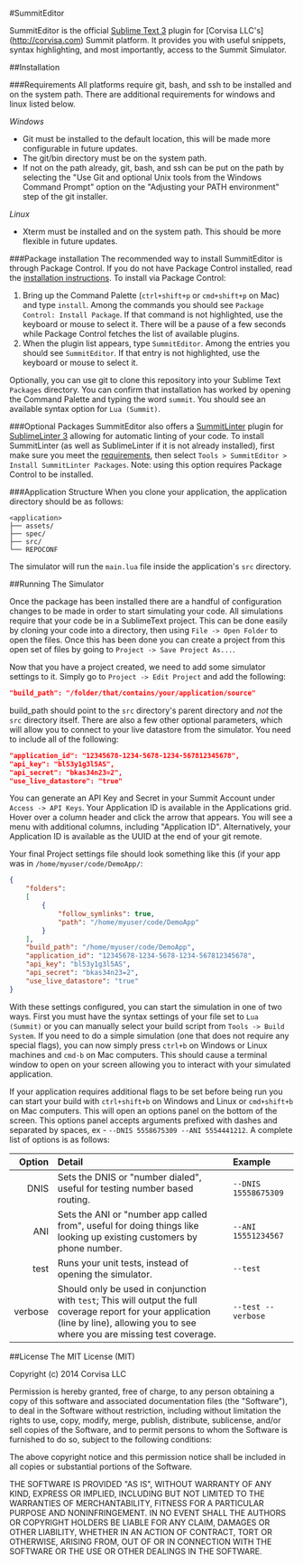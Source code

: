 #SummitEditor

SummitEditor is the official [Sublime Text 3](http://www.sublimetext.com/3) plugin for [Corvisa LLC's]
(http://corvisa.com) Summit platform. It provides you with useful snippets, syntax highlighting, and most importantly, access to the Summit Simulator.

##Installation

###Requirements
All platforms require git, bash, and ssh to be installed and on the system path. There are additional requirements for windows and linux listed below.

*Windows*
* Git must be installed to the default location, this will be made more configurable in future updates.
* The git/bin directory must be on the system path.
* If not on the path already, git, bash, and ssh can be put on the path by selecting the "Use Git and optional Unix tools from the Windows Command Prompt" option on the "Adjusting your PATH environment" step of the git installer.

*Linux*
* Xterm must be installed and on the system path. This should be more flexible in future updates.

###Package installation
The recommended way to install SummitEditor is through Package Control. If you do not have Package Control installed, read the [installation instructions](https://sublime.wbond.net/installation). To install via Package Control:

1. Bring up the Command Palette (`ctrl+shift+p` or `cmd+shift+p` on Mac) and type `install`. Among the commands you should see `Package Control: Install Package`. If that command is not highlighted, use the keyboard or mouse to select it. There will be a pause of a few seconds while Package Control fetches the list of available plugins.
2. When the plugin list appears, type `SummitEditor`. Among the entries you should see `SummitEditor`. If that entry is not highlighted, use the keyboard or mouse to select it.

Optionally, you can use git to clone this repository into your Sublime Text `Packages` directory. You can confirm that installation has worked by opening the Command Palette and typing the word `summit`. You should see an available syntax option for `Lua (Summit)`.

###Optional Packages
SummitEditor also offers a [SummitLinter](https://github.com/corvisa/SummitLinter) plugin for [SublimeLinter 3](http://www.sublimelinter.com/en/latest/) allowing for automatic linting of your code. To install SummitLinter (as well as SublimeLinter if it is not already installed), first make sure you meet the [requirements](https://github.com/corvisa/SummitLinter#installation), then select `Tools > SummitEditor > Install SummitLinter Packages`. Note: using this option requires Package Control to be installed.

###Application Structure
When you clone your application, the application directory should be as follows:
```
<application>
├── assets/
├── spec/
├── src/
└── REPOCONF

```
The simulator will run the `main.lua` file inside the application's `src` directory.

##Running The Simulator

Once the package has been installed there are a handful of configuration changes to be made in order to start simulating your code. All simulations require that your code be in a SublimeText project. This can be done easily by cloning your code into a directory, then using `File -> Open Folder` to open the files. Once this has been done you can create a project from this open set of files by going to `Project -> Save Project As...`.

Now that you have a project created, we need to add some simulator settings to it. Simply go to `Project -> Edit Project` and add the following:

```json
"build_path": "/folder/that/contains/your/application/source"
```
build_path should point to the `src` directory's parent directory and *not* the `src` directory itself. There are also a few other optional parameters, which will allow you to connect to your live datastore from the simulator. You need to include all of the following:
```json
"application_id": "12345678-1234-5678-1234-567812345678",
"api_key": "bl53y1g3l5AS",
"api_secret": "bkas34n23=2",
"use_live_datastore": "true"
```
You can generate an API Key and Secret in your Summit Account under `Access -> API Keys`. Your Application ID is available in the Applications grid. Hover over a column header and click the arrow that appears. You will see a menu with additional columns, including "Application ID". Alternatively, your Application ID is available as the UUID at the end of your git remote.

Your final Project settings file should look something like this (if your app was in `/home/myuser/code/DemoApp/`:
```json
{
    "folders":
    [
        {
            "follow_symlinks": true,
            "path": "/home/myuser/code/DemoApp"
        }
    ],
    "build_path": "/home/myuser/code/DemoApp",
    "application_id": "12345678-1234-5678-1234-567812345678",
    "api_key": "bl53y1g3l5AS",
    "api_secret": "bkas34n23=2",
    "use_live_datastore": "true"
}
```

With these settings configured, you can start the simulation in one of two ways. First you must have the syntax settings of your file set to `Lua (Summit)` or you can manually select your build script from `Tools -> Build System`. If you need to do a simple simulation (one that does not require any special flags), you can now simply press `ctrl+b` on Windows or Linux machines and `cmd-b` on Mac computers. This should cause a terminal window to open on your screen allowing you to interact with your simulated application.

If your application requires additional flags to be set before being run you can start your build with `ctrl+shift+b` on Windows and Linux or `cmd+shift+b` on Mac computers. This will open an options panel on the bottom of the screen. This options panel accepts arguments prefixed with dashes and separated by spaces, ex - `--DNIS 5558675309 --ANI 5554441212`. A complete list of options is as follows:

| Option    | Detail            | Example                |
| ---------:| :---------------- | :--------------------- |
| DNIS      | Sets the DNIS or "number dialed", useful for testing number based routing. | `--DNIS 15558675309` | 
| ANI       | Sets the ANI or "number app called from", useful for doing things like looking up existing customers by phone number. | `--ANI 15551234567` | 
| test      | Runs your unit tests, instead of opening the simulator. | `--test` | 
| verbose   | Should only be used in conjunction with `test`; This will output the full coverage report for your application (line by line), allowing you to see where you are missing test coverage. | `--test --verbose` | 

##License
The MIT License (MIT)

Copyright (c) 2014 Corvisa LLC

Permission is hereby granted, free of charge, to any person obtaining a copy
of this software and associated documentation files (the "Software"), to deal
in the Software without restriction, including without limitation the rights
to use, copy, modify, merge, publish, distribute, sublicense, and/or sell
copies of the Software, and to permit persons to whom the Software is
furnished to do so, subject to the following conditions:

The above copyright notice and this permission notice shall be included in
all copies or substantial portions of the Software.

THE SOFTWARE IS PROVIDED "AS IS", WITHOUT WARRANTY OF ANY KIND, EXPRESS OR
IMPLIED, INCLUDING BUT NOT LIMITED TO THE WARRANTIES OF MERCHANTABILITY,
FITNESS FOR A PARTICULAR PURPOSE AND NONINFRINGEMENT. IN NO EVENT SHALL THE
AUTHORS OR COPYRIGHT HOLDERS BE LIABLE FOR ANY CLAIM, DAMAGES OR OTHER
LIABILITY, WHETHER IN AN ACTION OF CONTRACT, TORT OR OTHERWISE, ARISING FROM,
OUT OF OR IN CONNECTION WITH THE SOFTWARE OR THE USE OR OTHER DEALINGS IN
THE SOFTWARE.
